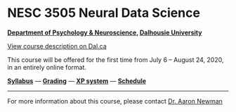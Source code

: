 # NESC 3505 Neural Data Science

**[Department of Psychology & Neuroscience](https://dal.ca/psychandneuro), [Dalhousie University](https://dal.ca)**

<a href="http://academiccalendar.dal.ca/Catalog/ViewCatalog.aspx?pageid=viewcatalog&entitytype=CID&entitycode=NESC+3505">View course description on Dal.ca</a>

This course will be offered for the first time from July 6 – August 24, 2020, in an entirely online format.

[**Syllabus**](syllabus.md)  — [**Grading**](https://dalpsychneuro.github.io/NESC_3505/syllabus#grading) — [**XP system**]() — [**Schedule**](schedule.md)


---
For more information about this course, please contact [Dr. Aaron Newman](mailto:Aaron.Newman@dal.ca?subject=NESC%203505)
